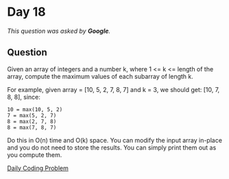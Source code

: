 # Day 18

*This question was asked by **Google**.*

## Question

Given an array of integers and a number k, where 1 <= k <= length of the array, compute the maximum values of each subarray of length k.

For example, given array = [10, 5, 2, 7, 8, 7] and k = 3, we should get: [10, 7, 8, 8], since:

	10 = max(10, 5, 2)
	7 = max(5, 2, 7)
	8 = max(2, 7, 8)
	8 = max(7, 8, 7)

Do this in O(n) time and O(k) space. You can modify the input array in-place and you do not need to store the results. You can simply print them out as you compute them.



[Daily Coding Problem](https://dailycodingproblem.com/)

